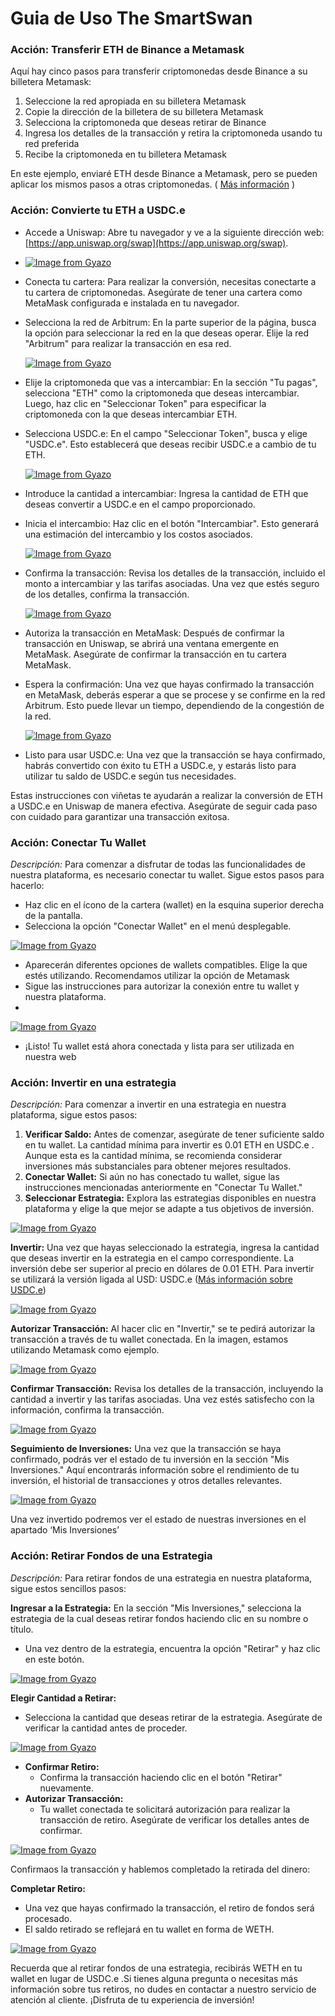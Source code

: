# Guia de Uso The SmartSwan

### **Acción: Transferir ETH de Binance a Metamask**

Aquí hay cinco pasos para transferir criptomonedas desde Binance a su billetera Metamask:

1. Seleccione la red apropiada en su billetera Metamask
2. Copie la dirección de la billetera de su billetera Metamask
3. Selecciona la criptomoneda que deseas retirar de Binance
4. Ingresa los detalles de la transacción y retira la criptomoneda usando tu red preferida
5. Recibe la criptomoneda en tu billetera Metamask

En este ejemplo, enviaré ETH desde Binance a Metamask, pero se pueden aplicar los mismos pasos a otras criptomonedas. ( [Más información](https://www.binance.com/es/feed/post/76476) )

### **Acción: Convierte tu ETH a USDC.e**

- Accede a Uniswap: Abre tu navegador y ve a la siguiente dirección web: [https://app.uniswap.org/swap](https://app.uniswap.org/swap).
- 
  [![Image from Gyazo](https://i.gyazo.com/79210958696a27d8d8e78e309a26c97a.png)](https://gyazo.com/79210958696a27d8d8e78e309a26c97a)
  
- Conecta tu cartera: Para realizar la conversión, necesitas conectarte a tu cartera de criptomonedas. Asegúrate de tener una cartera como MetaMask configurada e instalada en tu navegador.
- Selecciona la red de Arbitrum: En la parte superior de la página, busca la opción para seleccionar la red en la que deseas operar. Elije la red "Arbitrum" para realizar la transacción en esa red.

  [![Image from Gyazo](https://i.gyazo.com/a62ecda1889cd7c69d545b117265b5b8.png)](https://gyazo.com/a62ecda1889cd7c69d545b117265b5b8)
  
- Elije la criptomoneda que vas a intercambiar: En la sección "Tu pagas", selecciona "ETH" como la criptomoneda que deseas intercambiar. Luego, haz clic en "Seleccionar Token" para especificar la criptomoneda con la que deseas intercambiar ETH.
- Selecciona USDC.e: En el campo "Seleccionar Token", busca y elige "USDC.e". Esto establecerá que deseas recibir USDC.e a cambio de tu ETH.

  [![Image from Gyazo](https://i.gyazo.com/23e2bc1af45e626ee2a748eb4ff0545c.png)](https://gyazo.com/23e2bc1af45e626ee2a748eb4ff0545c)
  
- Introduce la cantidad a intercambiar: Ingresa la cantidad de ETH que deseas convertir a USDC.e en el campo proporcionado.
- Inicia el intercambio: Haz clic en el botón "Intercambiar". Esto generará una estimación del intercambio y los costos asociados.

  [![Image from Gyazo](https://i.gyazo.com/f0d2e8c063fb855d4e5f3fabddbce678.png)](https://gyazo.com/f0d2e8c063fb855d4e5f3fabddbce678)
  
- Confirma la transacción: Revisa los detalles de la transacción, incluido el monto a intercambiar y las tarifas asociadas. Una vez que estés seguro de los detalles, confirma la transacción.

  [![Image from Gyazo](https://i.gyazo.com/b8664428b4d07423cfa26db00b3255f3.png)](https://gyazo.com/b8664428b4d07423cfa26db00b3255f3)
  
- Autoriza la transacción en MetaMask: Después de confirmar la transacción en Uniswap, se abrirá una ventana emergente en MetaMask. Asegúrate de confirmar la transacción en tu cartera MetaMask.
- Espera la confirmación: Una vez que hayas confirmado la transacción en MetaMask, deberás esperar a que se procese y se confirme en la red Arbitrum. Esto puede llevar un tiempo, dependiendo de la congestión de la red.

  [![Image from Gyazo](https://i.gyazo.com/b13afd1b2c39d158f7a73302f332faef.png)](https://gyazo.com/b13afd1b2c39d158f7a73302f332faef)
  
- Listo para usar USDC.e: Una vez que la transacción se haya confirmado, habrás convertido con éxito tu ETH a USDC.e, y estarás listo para utilizar tu saldo de USDC.e según tus necesidades.

Estas instrucciones con viñetas te ayudarán a realizar la conversión de ETH a USDC.e en Uniswap de manera efectiva. Asegúrate de seguir cada paso con cuidado para garantizar una transacción exitosa.

### **Acción: Conectar Tu Wallet**

*Descripción:* Para comenzar a disfrutar de todas las funcionalidades de nuestra plataforma, es necesario conectar tu wallet. Sigue estos pasos para hacerlo:

- Haz clic en el ícono de la cartera (wallet) en la esquina superior derecha de la pantalla.
- Selecciona la opción "Conectar Wallet" en el menú desplegable.

[![Image from Gyazo](https://i.gyazo.com/5a23d8460599d7196c57bb9286f99906.png)](https://gyazo.com/5a23d8460599d7196c57bb9286f99906)

- Aparecerán diferentes opciones de wallets compatibles. Elige la que estés utilizando. Recomendamos utilizar la opción de Metamask
- Sigue las instrucciones para autorizar la conexión entre tu wallet y nuestra plataforma.
- 

[![Image from Gyazo](https://i.gyazo.com/d41c0a6b437a3f7d43c447a06723b70e.png)](https://gyazo.com/d41c0a6b437a3f7d43c447a06723b70e)

- ¡Listo! Tu wallet está ahora conectada y lista para ser utilizada en nuestra web

### **Acción: Invertir en una estrategia**

*Descripción:* Para comenzar a invertir en una estrategia en nuestra plataforma, sigue estos pasos:

1. **Verificar Saldo:** Antes de comenzar, asegúrate de tener suficiente saldo en tu wallet. La cantidad mínima para invertir es 0.01 ETH en USDC.e . Aunque esta es la cantidad mínima, se recomienda considerar inversiones más substanciales para obtener mejores resultados.
2. **Conectar Wallet:** Si aún no has conectado tu wallet, sigue las instrucciones mencionadas anteriormente en "Conectar Tu Wallet."
3. **Seleccionar Estrategia:** Explora las estrategias disponibles en nuestra plataforma y elige la que mejor se adapte a tus objetivos de inversión.

[![Image from Gyazo](https://i.gyazo.com/bf1044e125cab107253fbeda923e7cfc.png)](https://gyazo.com/bf1044e125cab107253fbeda923e7cfc)

**Invertir:** Una vez que hayas seleccionado la estrategia, ingresa la cantidad que deseas invertir en la estrategia en el campo correspondiente. La inversión debe ser superior al precio en dólares de 0.01 ETH. Para invertir se utilizará la versión ligada al USD: USDC.e ([Más información sobre USDC.e](https://investorsupport.securitize.io/hc/en-us/articles/7246257432599-USDC-e-vs-USDC-others#:~:text=the%20Avalanche%20Bridge.-,USDC.,to%20fiat%20currency%20with%20USDC.))

[![Image from Gyazo](https://i.gyazo.com/a491e739c22376ddee7f7b5be8976061.png)](https://gyazo.com/a491e739c22376ddee7f7b5be8976061)

**Autorizar Transacción:** Al hacer clic en "Invertir," se te pedirá autorizar la transacción a través de tu wallet conectada. En la imagen, estamos utilizando Metamask como ejemplo.

[![Image from Gyazo](https://i.gyazo.com/c36e58051698bfbe5ca83efe1c1c455d.png)](https://gyazo.com/c36e58051698bfbe5ca83efe1c1c455d)

**Confirmar Transacción:** Revisa los detalles de la transacción, incluyendo la cantidad a invertir y las tarifas asociadas. Una vez estés satisfecho con la información, confirma la transacción.

[![Image from Gyazo](https://i.gyazo.com/ed11c22c8f347964ce2bdfdf57bb6707.png)](https://gyazo.com/ed11c22c8f347964ce2bdfdf57bb6707)

**Seguimiento de Inversiones:** Una vez que la transacción se haya confirmado, podrás ver el estado de tu inversión en la sección "Mis Inversiones." Aquí encontrarás información sobre el rendimiento de tu inversión, el historial de transacciones y otros detalles relevantes.

[![Image from Gyazo](https://i.gyazo.com/2596018eb9a45796c0d57bfd1c62667e.png)](https://gyazo.com/2596018eb9a45796c0d57bfd1c62667e)

Una vez invertido podremos ver el estado de nuestras inversiones en el apartado ‘Mis Inversiones’

### **Acción: Retirar Fondos de una Estrategia**

*Descripción:* Para retirar fondos de una estrategia en nuestra plataforma, sigue estos sencillos pasos:

**Ingresar a la Estrategia:** En la sección "Mis Inversiones," selecciona la estrategia de la cual deseas retirar fondos haciendo clic en su nombre o título.

- Una vez dentro de la estrategia, encuentra la opción "Retirar" y haz clic en este botón.

[![Image from Gyazo](https://i.gyazo.com/4c2e9d8ee6cc1afc7b4d5e2cba57d5fb.png)](https://gyazo.com/4c2e9d8ee6cc1afc7b4d5e2cba57d5fb)

**Elegir Cantidad a Retirar:**

- Selecciona la cantidad que deseas retirar de la estrategia. Asegúrate de verificar la cantidad antes de proceder.

[![Image from Gyazo](https://i.gyazo.com/190b4ca7d4d9e1bfdf9df005e78f9f3b.png)](https://gyazo.com/190b4ca7d4d9e1bfdf9df005e78f9f3b)

- **Confirmar Retiro:**
    - Confirma la transacción haciendo clic en el botón "Retirar" nuevamente.
- **Autorizar Transacción:**
    - Tu wallet conectada te solicitará autorización para realizar la transacción de retiro. Asegúrate de verificar los detalles antes de confirmar.
    
[![Image from Gyazo](https://i.gyazo.com/da20585dcfd994e316bb6775b854518c.png)](https://gyazo.com/da20585dcfd994e316bb6775b854518c)
    

Confirmaos la transacción y hablemos completado la retirada del dinero: 

**Completar Retiro:**

- Una vez que hayas confirmado la transacción, el retiro de fondos será procesado.
- El saldo retirado se reflejará en tu wallet en forma de WETH.

[![Image from Gyazo](https://i.gyazo.com/671c7ebf13f0462da087b56d8fb354e7.png)](https://gyazo.com/671c7ebf13f0462da087b56d8fb354e7)

Recuerda que al retirar fondos de una estrategia, recibirás WETH en tu wallet en lugar de USDC.e .Si tienes alguna pregunta o necesitas más información sobre tus retiros, no dudes en contactar a nuestro servicio de atención al cliente. ¡Disfruta de tu experiencia de inversión!
